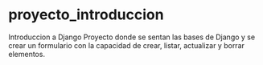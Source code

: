 # proyecto_introduccion
 Introduccion a Django
Proyecto donde se sentan las bases de Django y se crear un formulario con la capacidad de crear, listar, actualizar y borrar elementos.
